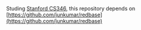 Studing [Stanford CS346](https://web.stanford.edu/class/cs346/2015/), this repository depends on [https://github.com/junkumar/redbase](https://github.com/junkumar/redbase)